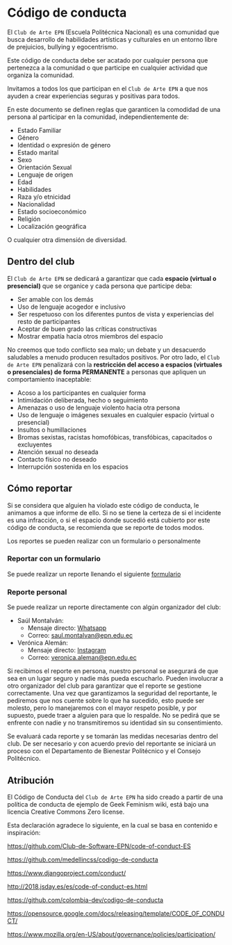 # Código de conducta

El `Club de Arte EPN` (Escuela Politécnica Nacional) es una comunidad que busca desarrollo de habilidades artísticas y culturales en un entorno libre de prejuicios, bullying y egocentrismo.

Este código de conducta debe ser acatado por cualquier persona que pertenezca a la comunidad o que participe en cualquier actividad que organiza la comunidad.

Invitamos a todos los que participan en el `Club de Arte EPN` a que nos ayuden a crear experiencias seguras y positivas para todos.

En este documento se definen reglas que garanticen la comodidad de una persona al participar en la comunidad, independientemente de:

-   Estado Familiar
-   Género
-   Identidad o expresión de género
-   Estado marital
-   Sexo
-   Orientación Sexual
-   Lenguaje de origen
-   Edad
-   Habilidades
-   Raza y/o etnicidad
-   Nacionalidad
-   Estado socioeconómico
-   Religión
-   Localización geográfica

O cualquier otra dimensión de diversidad.

## Dentro del club

El `Club de Arte EPN` se dedicará a garantizar que cada **espacio (virtual o presencial)** que se organice y cada persona que participe deba:

-   Ser amable con los demás
-   Uso de lenguaje acogedor e inclusivo
-   Ser respetuoso con los diferentes puntos de vista y experiencias del resto de participantes
-   Aceptar de buen grado las críticas constructivas
-   Mostrar empatía hacia otros miembros del espacio

No creemos que todo conflicto sea malo; un debate y un desacuerdo saludables a menudo producen resultados positivos. Por otro lado, el `Club de Arte EPN` penalizará con la **restricción del acceso a espacios (virtuales o presenciales) de forma PERMANENTE** a personas que apliquen un comportamiento inaceptable:

-   Acoso a los participantes en cualquier forma
-   Intimidación deliberada, hecho o seguimiento
-   Amenazas o uso de lenguaje violento hacia otra persona
-   Uso de lenguaje o imágenes sexuales en cualquier espacio (virtual o presencial)
-   Insultos o humillaciones
-   Bromas sexistas, racistas homofóbicas, transfóbicas, capacitados o excluyentes
-   Atención sexual no deseada
-   Contacto físico no deseado
-   Interrupción sostenida en los espacios

## Cómo reportar

Si se considera que alguien ha violado este código de conducta, le animamos a que informe de ello. Si no se tiene la certeza de si el incidente es una infracción, o si el espacio donde sucedió está cubierto por este código de conducta, se recomienda que se reporte de todos modos.

Los reportes se pueden realizar con un formulario o personalmente

### Reportar con un formulario

Se puede realizar un reporte llenando el siguiente
<a href="https://docs.google.com/forms/d/e/1FAIpQLSfRAZ0ou2clapM8K_GM6dkC6d3Yosh4yXe8aEqy6JwkKBV4ww/viewform" target="_blank">formulario</a>

### Reporte personal

Se puede realizar un reporte directamente con algún organizador del club:

-   Saúl Montalván:
    -   Mensaje directo: <a href="https://wa.me/+5930963241901" target="_blank">Whatsapp</a>
    -   Correo: saul.montalvan@epn.edu.ec
-   Verónica Alemán:
    -   Mensaje directo: <a href="https://www.instagram.com/veronica.aleman1/" target="_blank">Instagram</a>
    -   Correo: veronica.aleman@epn.edu.ec

Si recibimos el reporte en persona, nuestro personal se asegurará de que sea en un lugar seguro y nadie más pueda escucharlo. Pueden involucrar a otro organizador del club para garantizar que el reporte se gestione correctamente. Una vez que garantizamos la seguridad del reportante, le pediremos que nos cuente sobre lo que ha sucedido, esto puede ser molesto, pero lo manejaremos con el mayor respeto posible, y por supuesto, puede traer a alguien para que lo respalde. No se pedirá que se enfrente con nadie y no transmitiremos su identidad sin su consentimiento.

Se evaluará cada reporte y se tomarán las medidas necesarias dentro del club. De ser necesario y con acuerdo previo del reportante se iniciará un proceso con el Departamento de Bienestar Politécnico y el Consejo Politécnico.

## Atribución

El Código de Conducta del `Club de Arte EPN` ha sido creado a partir de una política de conducta de ejemplo de Geek Feminism wiki, está bajo una licencia Creative Commons Zero license.

Esta declaración agradece lo siguiente, en la cual se basa en contenido e inspiración:

https://github.com/Club-de-Software-EPN/code-of-conduct-ES

https://github.com/medellincss/codigo-de-conducta

https://www.djangoproject.com/conduct/

http://2018.jsday.es/es/code-of-conduct-es.html

https://github.com/colombia-dev/codigo-de-conducta

https://opensource.google.com/docs/releasing/template/CODE_OF_CONDUCT/

https://www.mozilla.org/en-US/about/governance/policies/participation/
